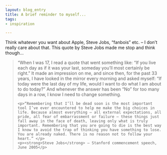 ```yaml
---
layout: blog_entry
title: A brief reminder to myself...
tags:
- inspiration

---
```


<p>Think whatever you want about Apple, Steve Jobs, “fanbois” etc. – I don’t really care about that. This quote by Steve Jobs made me stop and think though…</p>

<blockquote>
	<p>“When I was 17, I read a quote that went something like: “If you live each day as if it was your last, someday you’ll most certainly be right.” It made an impression on me, and since then, for the past 33 years, I have looked in the mirror every morning and asked myself: “If today were the last day of my life, would I want to do what I am about to do today?” And whenever the answer has been “No” for too many days in a row, I know I need to change something.</p>

	<p>“Remembering that I’ll be dead soon is the most important tool I’ve ever encountered to help me make the big choices in life. Because almost everything — all external expectations, all pride, all fear of embarrassment or failure — these things just fall away in the face of death, leaving only what is truly important. Remembering that you are going to die is the best way I know to avoid the trap of thinking you have something to lose. You are already naked. There is no reason not to follow your heart.” </p>
	<p><strong>Steve Jobs</strong> – Stanford commencement speech, June 2005</p>
</blockquote>



